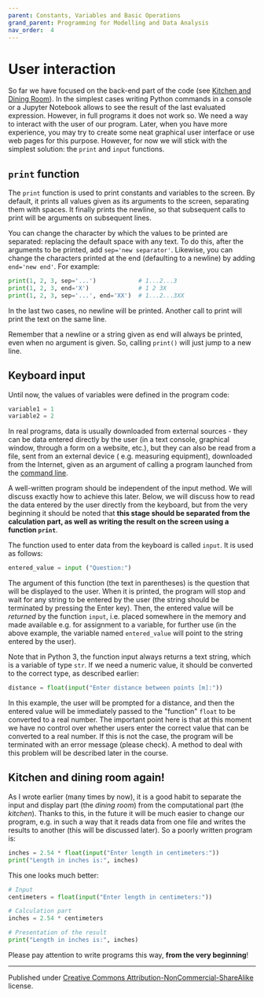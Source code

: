 ```yaml
---
parent: Constants, Variables and Basic Operations
grand_parent: Programming for Modelling and Data Analysis
nav_order:  4
---
```


# User interaction

So far we have focused on the back-end part of the code (see [Kitchen and Dining Room](00%20Algorithms/3%20Frontend-backend)). In the simplest cases writing Python commands in a console or a Jupyter Notebook allows to see the result of the last evaluated expression. However, in full programs it does not work so. We need a way to interact with the user of our program. Later, when you have more experience, you may try to create some neat graphical user interface or use web pages for this purpose. However, for now we will stick with the simplest solution: the `print` and `input` functions.

## `print` function

The `print` function is used to print constants and variables to the screen. By default, it prints all values given as its arguments to the screen, separating them with spaces. It finally prints the newline, so that subsequent calls to print will be arguments on subsequent lines.

You can change the character by which the values to be printed are separated: replacing the default space with any text. To do this, after the arguments to be printed, add `sep='new separator'`. Likewise, you can change the characters printed at the end (defaulting to a newline) by adding `end='new end'`. For example:

```python
print(1, 2, 3, sep='...')            # 1...2...3
print(1, 2, 3, end='X')              # 1 2 3X
print(1, 2, 3, sep='...', end='XX')  # 1...2...3XX
```

In the last two cases, no newline will be printed. Another call to print will print the text on the same line.

Remember that a newline or a string given as end will always be printed, even when no argument is given. So, calling `print()` will just jump to a new line.


## Keyboard input

Until now, the values ​​of variables were defined in the program code:

```python
variable1 = 1 
variable2 = 2
```

In real programs, data is usually downloaded from external sources - they can be data entered directly by the user (in a text console, graphical window, through a form on a website, etc.), but they can also be read from a file, sent from an external device ( e.g. measuring equipment), downloaded from the Internet, given as an argument of calling a program launched from the [command line](https://en.wikipedia.org/wiki/Command-line_interface).

A well-written program should be independent of the input method. We will discuss exactly how to achieve this later. Below, we will discuss how to read the data entered by the user directly from the keyboard, but from the very beginning it should be noted that **this stage should be separated from the calculation part, as well as writing the result on the screen using a function `print`**.

The function used to enter data from the keyboard is called `input`. It is used as follows:

```python
entered_value = input ("Question:")
```

The argument of this function (the text in parentheses) is the question that will be displayed to the user. When it is printed, the program will stop and wait for any string to be entered by the user (the string should be terminated by pressing the Enter key). Then, the entered value will be *returned* by the function `input`, i.e. placed somewhere in the memory and made available e.g. for assignment to a variable, for further use (in the above example, the variable named `entered_value` will point to the string entered by the user).

Note that in Python 3, the function input always returns a text string, which is a variable of type `str`. If we need a numeric value, it should be converted to the correct type, as described earlier:

```python
distance = float(input("Enter distance between points [m]:"))
```

In this example, the user will be prompted for a distance, and then the entered value will be immediately passed to the "function" `float` to be converted to a real number. The important point here is that at this moment we have no control over whether users enter the correct value that can be converted to a real number. If this is not the case, the program will be terminated with an error message (please check). A method to deal with this problem will be described later in the course.


## Kitchen and dining room again!

As I wrote earlier (many times by now), it is a good habit to separate the input and display part (the *dining room*) from the computational part (the *kitchen*). Thanks to this, in the future it will be much easier to change our program, e.g. in such a way that it reads data from one file and writes the results to another (this will be discussed later). So a poorly written program is:

```python
inches = 2.54 * float(input("Enter length in centimeters:")) 
print("Length in inches is:", inches)
```

This one looks much better:

```python
# Input 
centimeters = float(input("Enter length in centimeters:")) 

# Calculation part 
inches = 2.54 * centimeters 

# Presentation of the result 
print("Length in inches is:", inches)
```

Please pay attention to write programs this way, **from the very beginning**!


<hr/>

Published under [Creative Commons Attribution-NonCommercial-ShareAlike](https://creativecommons.org/licenses/by-nc-sa/4.0/) license.
